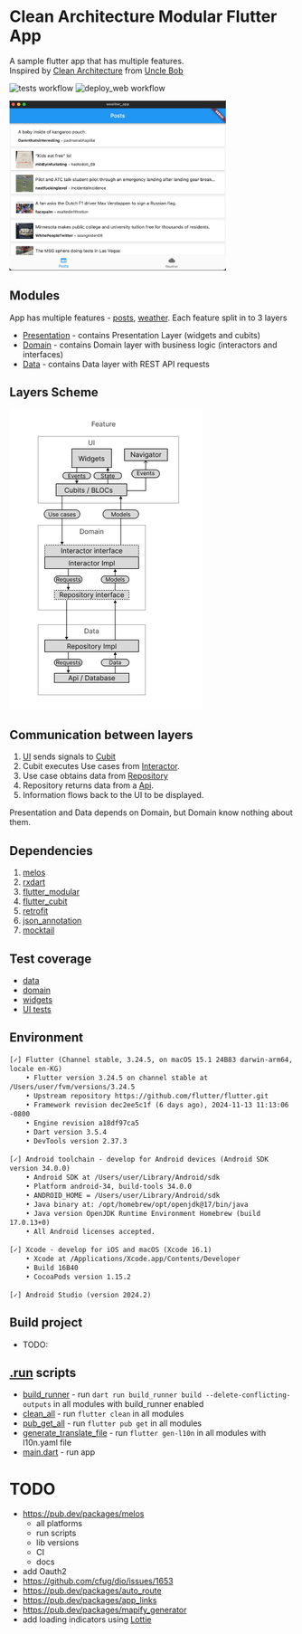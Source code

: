 # Clean Architecture Modular Flutter App

A sample flutter app that has multiple features.\
Inspired by [Clean Architecture](https://blog.cleancoder.com/uncle-bob/2012/08/13/the-clean-architecture.html) from [Uncle Bob](https://x.com/unclebobmartin)

![tests workflow](https://github.com/0x384c0/Experiments-flutter/actions/workflows/unit_tests.yml/badge.svg)
![deploy_web workflow](https://github.com/0x384c0/Experiments-flutter/actions/workflows/deploy_web.yml/badge.svg)

<img src="/media/mac_app_screenshot.jpg" height="300">

## Modules

App has multiple features - [posts](packages/features/reddit_posts), [weather](packages/features/weather). Each
feature split in to 3 layers

- [Presentation](packages/features/reddit_posts/presentation) - contains Presentation Layer (widgets and
  cubits)
- [Domain](packages/features/reddit_posts/domain) - contains Domain layer with business logic (interactors
  and interfaces)
- [Data](packages/features/reddit_posts/data) - contains Data layer with REST API requests

## Layers Scheme

![layers](/media/layers.jpg)

## Communication between layers

1. [UI](packages/features/reddit_posts/presentation/lib/src/widgets/posts_screen.dart) sends signals
   to [Cubit](packages/features/reddit_posts/presentation/lib/src/widgets/posts_cubit.dart)
2. Cubit executes Use cases
   from [Interactor](packages/features/reddit_posts/domain/lib/src/use_cases/interactor.dart).
3. Use case obtains data
   from [Repository](packages/features/reddit_posts/data/lib/repository/remote_repository.dart)
4. Repository returns data from a [Api](packages/features/reddit_posts/data/lib/api/reddit_api.dart).
5. Information flows back to the UI to be displayed.

Presentation and Data depends on Domain, but Domain know nothing about them.

## Dependencies

1. [melos](https://pub.dev/packages/melos)
1. [rxdart](https://pub.dev/packages/rxdart)
1. [flutter_modular](https://pub.dev/packages/flutter_modular)
1. [flutter_cubit](https://pub.dev/documentation/flutter_cubit/latest/)
1. [retrofit](https://pub.dev/packages/retrofit)
1. [json_annotation](https://pub.dev/packages/json_annotation)
1. [mocktail](https://pub.dev/packages/mocktail)

## Test coverage

- [data](packages/features/weather/data/test)
- [domain](packages/features/weather/domain/test/interactor_test.dart)
- [widgets](packages/features/weather/presentation/test)
- [UI tests](apps/app_main/ui_tests/features)

## Environment
```
[✓] Flutter (Channel stable, 3.24.5, on macOS 15.1 24B83 darwin-arm64, locale en-KG)
    • Flutter version 3.24.5 on channel stable at /Users/user/fvm/versions/3.24.5
    • Upstream repository https://github.com/flutter/flutter.git
    • Framework revision dec2ee5c1f (6 days ago), 2024-11-13 11:13:06 -0800
    • Engine revision a18df97ca5
    • Dart version 3.5.4
    • DevTools version 2.37.3

[✓] Android toolchain - develop for Android devices (Android SDK version 34.0.0)
    • Android SDK at /Users/user/Library/Android/sdk
    • Platform android-34, build-tools 34.0.0
    • ANDROID_HOME = /Users/user/Library/Android/sdk
    • Java binary at: /opt/homebrew/opt/openjdk@17/bin/java
    • Java version OpenJDK Runtime Environment Homebrew (build 17.0.13+0)
    • All Android licenses accepted.

[✓] Xcode - develop for iOS and macOS (Xcode 16.1)
    • Xcode at /Applications/Xcode.app/Contents/Developer
    • Build 16B40
    • CocoaPods version 1.15.2

[✓] Android Studio (version 2024.2)
```

## Build project
* TODO:

## [.run](.run) scripts

* [build_runner](.run/build_runner.run.xml) - run `dart run build_runner build --delete-conflicting-outputs` in all modules with build_runner enabled
* [clean_all](.run/clean_all.run.xml) - run `flutter clean` in all modules
* [pub_get_all](.run/pub_get_all.run.xml) - run `flutter pub get` in all modules
* [generate_translate_file](.run/generate_translate_file.run.xml) - run `flutter gen-l10n` in all modules with l10n.yaml file
* [main.dart](.run/main.dart.run.xml) - run app

# TODO

* https://pub.dev/packages/melos
  * all platforms
  * run scripts
  * lib versions
  * CI
  * docs
* add Oauth2
* https://github.com/cfug/dio/issues/1653
* https://pub.dev/packages/auto_route
* https://pub.dev/packages/app_links
* https://pub.dev/packages/mapify_generator
* add loading indicators using [Lottie](https://pub.dev/packages/lottie)
